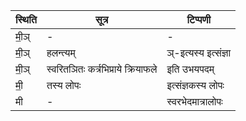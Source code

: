 | स्थिति | सूत्र | टिप्पणी |
| ----- | ------- | ------ |
| मी॒ञ् | - | - |
| मी॒ञ् | हलन्त्यम् | ञ्-इत्यस्य इत्संज्ञा |
| मी॒ञ् | स्वरितञितः कर्त्रभिप्राये क्रियाफले | इति उभयपदम् |
| मी॒ | तस्य लोपः | इत्संज्ञकस्य लोपः |
| मी | - | स्वरभेदमात्रालोपः |
